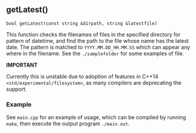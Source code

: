 ## getLatest()
`bool getLatest(const string &dirpath, string &latestfile)`

This function checks the filenames of files in the specified directory for pattern of datetime, and find the path to the file whose name has the latest date. The pattern is matched to `YYYY.MM.DD_HH.MM.SS` which can appear any where in the filename. See the `./samplefolder` for some examples of file.

__IMPORTANT__

Currently this is unstable due to adoption of features in C++14 `<std/experimental/filesystem>`, as many compilers are deprecating the support. 


### Example

See `main.cpp` for an example of usage, which can be compiled by running `make`, then execute the output program `./main.out`. 
